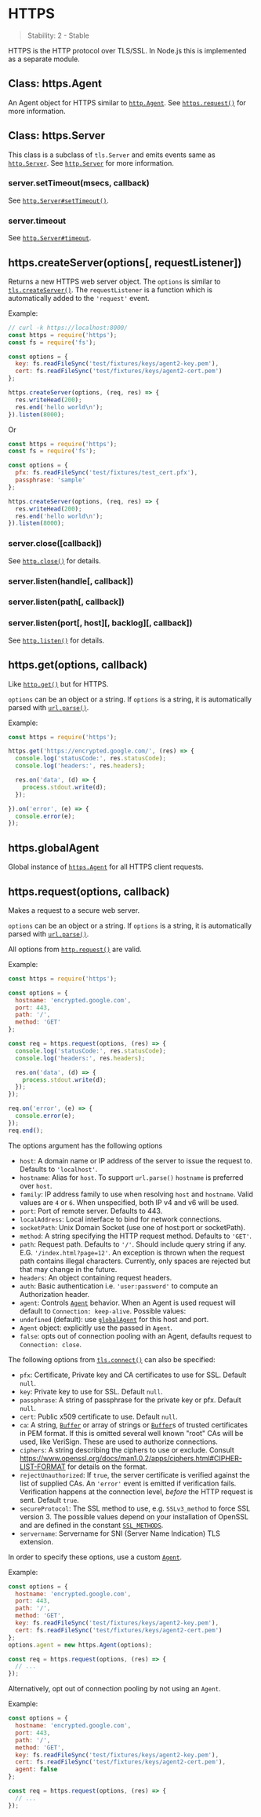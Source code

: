 # HTTPS

> Stability: 2 - Stable

HTTPS is the HTTP protocol over TLS/SSL. In Node.js this is implemented as a
separate module.

## Class: https.Agent
<!-- YAML
added: v0.4.5
-->

An Agent object for HTTPS similar to [`http.Agent`][].  See [`https.request()`][]
for more information.

## Class: https.Server
<!-- YAML
added: v0.3.4
-->

This class is a subclass of `tls.Server` and emits events same as
[`http.Server`][]. See [`http.Server`][] for more information.

### server.setTimeout(msecs, callback)
<!-- YAML
added: v0.11.2
-->

See [`http.Server#setTimeout()`][].

### server.timeout
<!-- YAML
added: v0.11.2
-->

See [`http.Server#timeout`][].

## https.createServer(options[, requestListener])
<!-- YAML
added: v0.3.4
-->

Returns a new HTTPS web server object. The `options` is similar to
[`tls.createServer()`][].  The `requestListener` is a function which is
automatically added to the `'request'` event.

Example:

```js
// curl -k https://localhost:8000/
const https = require('https');
const fs = require('fs');

const options = {
  key: fs.readFileSync('test/fixtures/keys/agent2-key.pem'),
  cert: fs.readFileSync('test/fixtures/keys/agent2-cert.pem')
};

https.createServer(options, (req, res) => {
  res.writeHead(200);
  res.end('hello world\n');
}).listen(8000);
```

Or

```js
const https = require('https');
const fs = require('fs');

const options = {
  pfx: fs.readFileSync('test/fixtures/test_cert.pfx'),
  passphrase: 'sample'
};

https.createServer(options, (req, res) => {
  res.writeHead(200);
  res.end('hello world\n');
}).listen(8000);
```

### server.close([callback])
<!-- YAML
added: v0.1.90
-->

See [`http.close()`][] for details.

### server.listen(handle[, callback])
### server.listen(path[, callback])
### server.listen(port[, host][, backlog][, callback])

See [`http.listen()`][] for details.

## https.get(options, callback)
<!-- YAML
added: v0.3.6
-->

Like [`http.get()`][] but for HTTPS.

`options` can be an object or a string. If `options` is a string, it is
automatically parsed with [`url.parse()`][].

Example:

```js
const https = require('https');

https.get('https://encrypted.google.com/', (res) => {
  console.log('statusCode:', res.statusCode);
  console.log('headers:', res.headers);

  res.on('data', (d) => {
    process.stdout.write(d);
  });

}).on('error', (e) => {
  console.error(e);
});
```

## https.globalAgent
<!-- YAML
added: v0.5.9
-->

Global instance of [`https.Agent`][] for all HTTPS client requests.

## https.request(options, callback)
<!-- YAML
added: v0.3.6
-->

Makes a request to a secure web server.

`options` can be an object or a string. If `options` is a string, it is
automatically parsed with [`url.parse()`][].

All options from [`http.request()`][] are valid.

Example:

```js
const https = require('https');

const options = {
  hostname: 'encrypted.google.com',
  port: 443,
  path: '/',
  method: 'GET'
};

const req = https.request(options, (res) => {
  console.log('statusCode:', res.statusCode);
  console.log('headers:', res.headers);

  res.on('data', (d) => {
    process.stdout.write(d);
  });
});

req.on('error', (e) => {
  console.error(e);
});
req.end();
```

The options argument has the following options

- `host`: A domain name or IP address of the server to issue the request to.
  Defaults to `'localhost'`.
- `hostname`: Alias for `host`. To support `url.parse()` `hostname` is
  preferred over `host`.
- `family`: IP address family to use when resolving `host` and `hostname`.
  Valid values are `4` or `6`. When unspecified, both IP v4 and v6 will be
  used.
- `port`: Port of remote server. Defaults to 443.
- `localAddress`: Local interface to bind for network connections.
- `socketPath`: Unix Domain Socket (use one of host:port or socketPath).
- `method`: A string specifying the HTTP request method. Defaults to `'GET'`.
- `path`: Request path. Defaults to `'/'`. Should include query string if any.
  E.G. `'/index.html?page=12'`. An exception is thrown when the request path
  contains illegal characters. Currently, only spaces are rejected but that
  may change in the future.
- `headers`: An object containing request headers.
- `auth`: Basic authentication i.e. `'user:password'` to compute an
  Authorization header.
- `agent`: Controls [`Agent`][] behavior. When an Agent is used request will
  default to `Connection: keep-alive`. Possible values:
 - `undefined` (default): use [`globalAgent`][] for this host and port.
 - `Agent` object: explicitly use the passed in `Agent`.
 - `false`: opts out of connection pooling with an Agent, defaults request to
   `Connection: close`.

The following options from [`tls.connect()`][] can also be specified:

- `pfx`: Certificate, Private key and CA certificates to use for SSL. Default `null`.
- `key`: Private key to use for SSL. Default `null`.
- `passphrase`: A string of passphrase for the private key or pfx. Default `null`.
- `cert`: Public x509 certificate to use. Default `null`.
- `ca`: A string, [`Buffer`][] or array of strings or [`Buffer`][]s of trusted
  certificates in PEM format. If this is omitted several well known "root"
  CAs will be used, like VeriSign. These are used to authorize connections.
- `ciphers`: A string describing the ciphers to use or exclude. Consult
  <https://www.openssl.org/docs/man1.0.2/apps/ciphers.html#CIPHER-LIST-FORMAT> for
  details on the format.
- `rejectUnauthorized`: If `true`, the server certificate is verified against
  the list of supplied CAs. An `'error'` event is emitted if verification
  fails. Verification happens at the connection level, *before* the HTTP
  request is sent. Default `true`.
- `secureProtocol`: The SSL method to use, e.g. `SSLv3_method` to force
  SSL version 3. The possible values depend on your installation of
  OpenSSL and are defined in the constant [`SSL_METHODS`][].
- `servername`: Servername for SNI (Server Name Indication) TLS extension.

In order to specify these options, use a custom [`Agent`][].

Example:

```js
const options = {
  hostname: 'encrypted.google.com',
  port: 443,
  path: '/',
  method: 'GET',
  key: fs.readFileSync('test/fixtures/keys/agent2-key.pem'),
  cert: fs.readFileSync('test/fixtures/keys/agent2-cert.pem')
};
options.agent = new https.Agent(options);

const req = https.request(options, (res) => {
  // ...
});
```

Alternatively, opt out of connection pooling by not using an `Agent`.

Example:

```js
const options = {
  hostname: 'encrypted.google.com',
  port: 443,
  path: '/',
  method: 'GET',
  key: fs.readFileSync('test/fixtures/keys/agent2-key.pem'),
  cert: fs.readFileSync('test/fixtures/keys/agent2-cert.pem'),
  agent: false
};

const req = https.request(options, (res) => {
  // ...
});
```

[`Agent`]: #https_class_https_agent
[`Buffer`]: buffer.html#buffer_buffer
[`globalAgent`]: #https_https_globalagent
[`http.Agent`]: http.html#http_class_http_agent
[`http.close()`]: http.html#http_server_close_callback
[`http.get()`]: http.html#http_http_get_options_callback
[`http.listen()`]: http.html#http_server_listen_port_hostname_backlog_callback
[`http.request()`]: http.html#http_http_request_options_callback
[`http.Server#setTimeout()`]: http.html#http_server_settimeout_msecs_callback
[`http.Server#timeout`]: http.html#http_server_timeout
[`http.Server`]: http.html#http_class_http_server
[`https.Agent`]: #https_class_https_agent
[`https.request()`]: #https_https_request_options_callback
[`SSL_METHODS`]: https://www.openssl.org/docs/man1.0.2/ssl/ssl.html#DEALING-WITH-PROTOCOL-METHODS
[`tls.connect()`]: tls.html#tls_tls_connect_options_callback
[`tls.createServer()`]: tls.html#tls_tls_createserver_options_secureconnectionlistener
[`url.parse()`]: url.html#url_url_parse_urlstring_parsequerystring_slashesdenotehost
